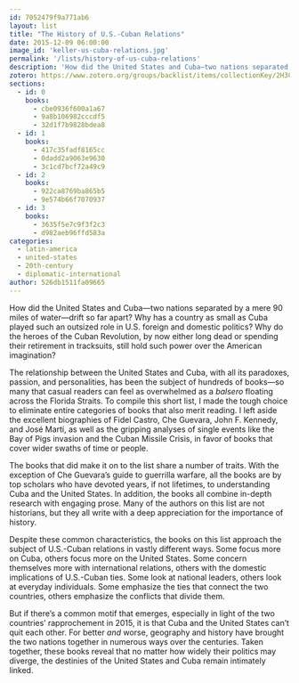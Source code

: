 ```yaml
---
id: 7052479f9a771ab6
layout: list
title: "The History of U.S.-Cuban Relations"
date: 2015-12-09 06:00:00
image_id: 'keller-us-cuba-relations.jpg'
permalink: '/lists/history-of-us-cuba-relations'
description: 'How did the United States and Cuba—two nations separated by a mere 90 miles of water—drift so far apart? Why has a country as small as Cuba played such an outsized role in U.S. foreign and domestic politics? Why do the heroes of the Cuban Revolution, by now either long dead or spending their retirement in tracksuits, still hold such power over the American imagination?'
zotero: https://www.zotero.org/groups/backlist/items/collectionKey/2H3CCBC2
sections:
  - id: 0
    books:
      - cbe0936f600a1a67
      - 9a8b106982cccdf5
      - 32d1f7b9828bdea8
  - id: 1
    books:
      - 417c35fadf8165cc
      - 0dadd2a9063e9630
      - 3c1cd7bcf72a49c9
  - id: 2
    books:
      - 922ca8769ba865b5
      - 9e574b66f7070937
  - id: 3
    books:
      - 3635f5e7c9f3f2c3
      - d982aeb96ffd583a
categories:
  - latin-america
  - united-states
  - 20th-century
  - diplomatic-international
author: 526db1511fa09665
---
```

How did the United States and Cuba—two nations separated by a mere 90 miles of water—drift so far apart? Why has a country as small as Cuba played such an outsized role in U.S. foreign and domestic politics? Why do the heroes of the Cuban Revolution, by now either long dead or spending their retirement in tracksuits, still hold such power over the American imagination?

The relationship between the United States and Cuba, with all its paradoxes, passion, and personalities, has been the subject of hundreds of books—so many that casual readers can feel as overwhelmed as a _balsero_ floating across the Florida Straits. To compile this short list, I made the tough choice to eliminate entire categories of books that also merit reading. I left aside the excellent biographies of Fidel Castro, Che Guevara, John F. Kennedy, and José Martí, as well as the gripping analyses of single events like the Bay of Pigs invasion and the Cuban Missile Crisis, in favor of books that cover wider swaths of time or people.

The books that did make it on to the list share a number of traits. With the exception of Che Guevara’s guide to guerrilla warfare, all the books are by top scholars who have devoted years, if not lifetimes, to understanding Cuba and the United States. In addition, the books all combine in-depth research with engaging prose. Many of the authors on this list are not historians, but they all write with a deep appreciation for the importance of history.

Despite these common characteristics, the books on this list approach the subject of U.S.-Cuban relations in vastly different ways. Some focus more on Cuba, others focus more on the United States. Some concern themselves more with international relations, others with the domestic implications of U.S.-Cuban ties. Some look at national leaders, others look at everyday individuals. Some emphasize the ties that connect the two countries, others emphasize the conflicts that divide them.

But if there’s a common motif that emerges, especially in light of the two countries’ rapprochement in 2015, it is that Cuba and the United States can’t quit each other. For better _and_ worse, geography and history have brought the two nations together in numerous ways over the centuries. Taken together, these books reveal that no matter how widely their politics may diverge, the destinies of the United States and Cuba remain intimately linked.
